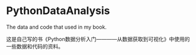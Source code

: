 # PythonDataAnalysis
The data and code that used in my book.

这是自己写的书《Python数据分析入门————从数据获取到可视化》中使用的一些数据和代码的资料。
